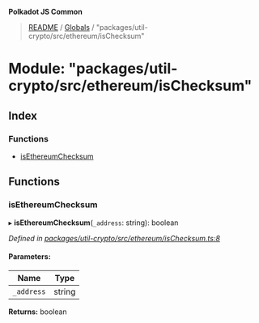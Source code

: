 **Polkadot JS Common**

> [README](../README.md) / [Globals](../globals.md) / "packages/util-crypto/src/ethereum/isChecksum"

# Module: "packages/util-crypto/src/ethereum/isChecksum"

## Index

### Functions

* [isEthereumChecksum](_packages_util_crypto_src_ethereum_ischecksum_.md#isethereumchecksum)

## Functions

### isEthereumChecksum

▸ **isEthereumChecksum**(`_address`: string): boolean

*Defined in [packages/util-crypto/src/ethereum/isChecksum.ts:8](https://github.com/polkadot-js/common/blob/13ae8665/packages/util-crypto/src/ethereum/isChecksum.ts#L8)*

#### Parameters:

Name | Type |
------ | ------ |
`_address` | string |

**Returns:** boolean
